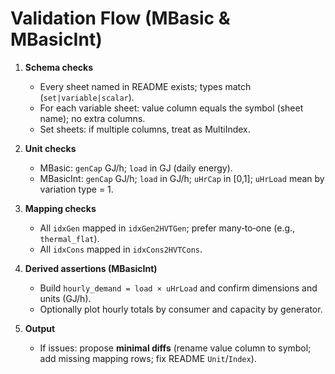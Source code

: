 # Validation Flow (MBasic & MBasicInt)

1) **Schema checks**
   - Every sheet named in README exists; types match (`set|variable|scalar`).
   - For each variable sheet: value column equals the symbol (sheet name); no extra columns.
   - Set sheets: if multiple columns, treat as MultiIndex.

2) **Unit checks**
   - MBasic: `genCap` GJ/h; `load` in GJ (daily energy).
   - MBasicInt: `genCap` GJ/h; `load` in GJ/h; `uHrCap` in [0,1]; `uHrLoad` mean by variation type = 1.

3) **Mapping checks**
   - All `idxGen` mapped in `idxGen2HVTGen`; prefer many‑to‑one (e.g., `thermal_flat`).
   - All `idxCons` mapped in `idxCons2HVTCons`.

4) **Derived assertions (MBasicInt)**
   - Build `hourly_demand = load × uHrLoad` and confirm dimensions and units (GJ/h).
   - Optionally plot hourly totals by consumer and capacity by generator.

5) **Output**
   - If issues: propose **minimal diffs** (rename value column to symbol; add missing mapping rows; fix README `Unit`/`Index`).
